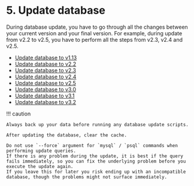 # 5. Update database

During database update, you have to go through all the changes between your current version and your final version.
For example, during update from v2.2 to v2.5, you have to perform all the steps from v2.3, v2.4 and v2.5.

- [Update database to v1.13](5_update_1.13.md)
- [Update database to v2.2](5_update_2.2.md)
- [Update database to v2.3](5_update_2.3.md)
- [Update database to v2.4](5_update_2.4.md)
- [Update database to v2.5](5_update_2.5.md)
- [Update database to v3.0](5_update_3.0.md)
- [Update database to v3.1](5_update_3.1.md)
- [Update database to v3.2](5_update_3.2.md)

!!! caution

    Always back up your data before running any database update scripts.

    After updating the database, clear the cache.
    
    Do not use `--force` argument for `mysql` / `psql` commands when performing update queries.
    If there is any problem during the update, it is best if the query fails immediately, so you can fix the underlying problem before you execute the update again.
    If you leave this for later you risk ending up with an incompatible database, though the problems might not surface immediately.
